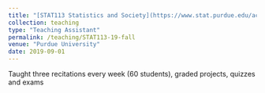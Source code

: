 ```yaml
---
title: "[STAT113 Statistics and Society](https://www.stat.purdue.edu/academic_programs/courses/schedule_info.php?crs=113&semester=Fall&year=2019)"
collection: teaching
type: "Teaching Assistant"
permalink: /teaching/STAT113-19-fall
venue: "Purdue University"
date: 2019-09-01
---
```


Taught three recitations every week (60 students), graded projects, quizzes and exams

